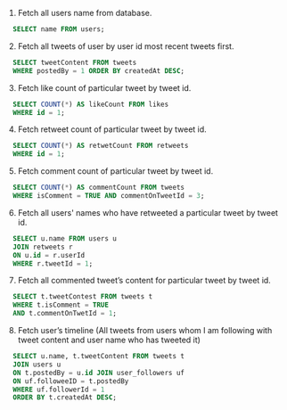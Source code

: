  1. Fetch all users name from database.
```sql
  SELECT name FROM users;
```

 2. Fetch all tweets of user by user id most recent tweets first.
```sql
  SELECT tweetContent FROM tweets
  WHERE postedBy = 1 ORDER BY createdAt DESC;
```

 3. Fetch like count of particular tweet by tweet id.
```sql
  SELECT COUNT(*) AS likeCount FROM likes
  WHERE id = 1;
```

 4. Fetch retweet count of particular tweet by tweet id.
```sql
  SELECT COUNT(*) AS retwetCount FROM retweets
  WHERE id = 1;
```

 5. Fetch comment count of particular tweet by tweet id.
```sql
  SELECT COUNT(*) AS commentCount FROM tweets
  WHERE isComment = TRUE AND commentOnTweetId = 3;
```

 6. Fetch all users' names who have retweeted a particular tweet by tweet id.
```sql
  SELECT u.name FROM users u
  JOIN retweets r 
  ON u.id = r.userId 
  WHERE r.tweetId = 1;
```
 7. Fetch all commented tweet’s content for particular tweet by tweet id.
```sql
  SELECT t.tweetContest FROM tweets t 
  WHERE t.isComment = TRUE 
  AND t.commentOnTwetId = 1;
```

 8. Fetch user’s timeline (All tweets from users whom I am following with tweet content and user name who has tweeted it)
```sql
  SELECT u.name, t.tweetContent FROM tweets t 
  JOIN users u
  ON t.postedBy = u.id JOIN user_followers uf 
  ON uf.followeeID = t.postedBy
  WHERE uf.followerId = 1 
  ORDER BY t.createdAt DESC;
```
#